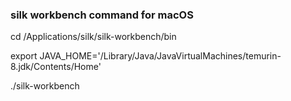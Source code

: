 ### silk workbench command for macOS
cd /Applications/silk/silk-workbench/bin

export JAVA_HOME='/Library/Java/JavaVirtualMachines/temurin-8.jdk/Contents/Home'

./silk-workbench